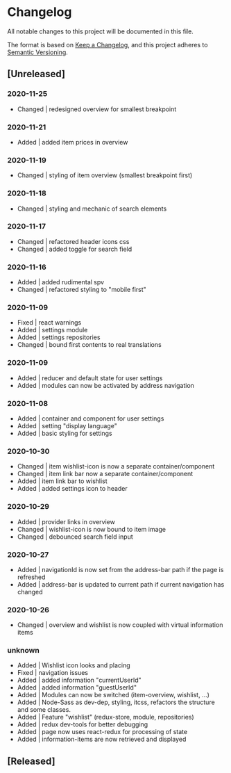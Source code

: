 # Changelog
All notable changes to this project will be documented in this file.

The format is based on [Keep a Changelog](https://keepachangelog.com/en/1.0.0/),
and this project adheres to [Semantic Versioning](https://semver.org/spec/v2.0.0.html).

## [Unreleased]

### 2020-11-25
- Changed | redesigned overview for smallest breakpoint

### 2020-11-21
- Added | added item prices in overview

### 2020-11-19
- Changed | styling of item overview (smallest breakpoint first)

### 2020-11-18
- Changed | styling and mechanic of search elements

### 2020-11-17
- Changed | refactored header icons css
- Changed | added toggle for search field

### 2020-11-16
- Added   | added rudimental spv
- Changed | refactored styling to "mobile first"

### 2020-11-09
- Fixed   | react warnings
- Added   | settings module
- Added   | settings repositories
- Changed | bound first contents to real translations

### 2020-11-09
- Added   | reducer and default state for user settings
- Added   | modules can now be activated by address navigation

### 2020-11-08
- Added   | container and component for user settings
- Added   | setting "display language"
- Added   | basic styling for settings

### 2020-10-30
- Changed | item wishlist-icon is now a separate container/component
- Changed | item link bar now a separate container/component
- Added   | item link bar to wishlist
- Added   | added settings icon to header

### 2020-10-29
- Added   | provider links in overview
- Changed | wishlist-icon is now bound to item image
- Changed | debounced search field input

### 2020-10-27
- Added   | navigationId is now set from the address-bar path if the page is refreshed
- Added   | address-bar is updated to current path if current navigation has changed

### 2020-10-26
- Changed | overview and wishlist is now coupled with virtual information items

### unknown
- Added   | Wishlist icon looks and placing
- Fixed   | navigation issues
- Added   | added information "currentUserId"
- Added   | added information "guestUserId"
- Added   | Modules can now be switched (item-overview, wishlist, ...)
- Added   | Node-Sass as dev-dep, styling, itcss, refactors the structure and some classes.
- Added   | Feature "wishlist" (redux-store, module, repositories)
- Added   | redux dev-tools for better debugging
- Added   | page now uses react-redux for processing of state
- Added   | information-items are now retrieved and displayed

## [Released]
